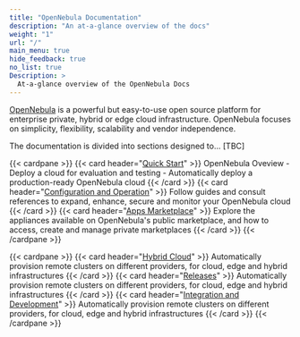 ```yaml
---
title: "OpenNebula Documentation"
description: "An at-a-glance overview of the docs"
weight: "1"
url: "/"
main_menu: true
hide_feedback: true
no_list: true
Description: >
  At-a-glance overview of the OpenNebula Docs
---
```


[OpenNebula](https://opennebula.io) is a powerful but easy-to-use open source platform for enterprise private, hybrid or edge cloud infrastructure. OpenNebula focuses on simplicity, flexibility, scalability and vendor independence.

The documentation is divided into sections designed to... [TBC]

{{< cardpane >}}
  {{< card header="[Quick Start](/docs/quick_start)" >}}
  OpenNebula Oveview - Deploy a cloud for evaluation and testing - Automatically deploy a production-ready OpenNebula cloud
  {{< /card >}}
  {{< card header="[Configuration and Operation](/docs/configuration_and_operation)" >}}
  Follow guides and consult references to expand, enhance, secure and monitor your OpenNebula cloud
  {{< /card >}}
  {{< card header="[Apps Marketplace](/docs/apps-marketplace)" >}}
  Explore the appliances available on OpenNebula's public marketplace, and how to access, create and manage private marketplaces
  {{< /card >}}
{{< /cardpane >}}

{{< cardpane >}}
  {{< card header="[Hybrid Cloud](/docs/hybrid_cloud)" >}}
  Automatically provision remote clusters on different providers, for cloud, edge and hybrid infrastructures
  {{< /card >}}
  {{< card header="[Releases](/docs/releases)" >}}
  Automatically provision remote clusters on different providers, for cloud, edge and hybrid infrastructures
  {{< /card >}}
  {{< card header="[Integration and Development](/docs/integration_and_development)" >}}
  Automatically provision remote clusters on different providers, for cloud, edge and hybrid infrastructures
  {{< /card >}}
{{< /cardpane >}}

